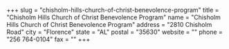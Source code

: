 +++
slug = "chisholm-hills-church-of-christ-benevolence-program"
title = "Chisholm Hills Church of Christ Benevolence Program"
name = "Chisholm Hills Church of Christ Benevolence Program"
address = "2810 Chisholm Road"
city = "Florence"
state = "AL"
postal = "35630"
website = ""
phone = "256 764-0104"
fax = ""
+++
